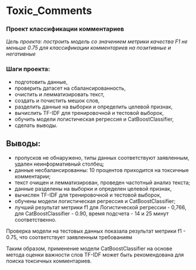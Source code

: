 # Toxic_Comments

### Проект классификации комментариев

 *Цель проекта: построить модель со значением метрики качества F1 не меньше 0.75 для классификации комментариев на позитивные и негативные*

### Шаги проекта:

- подготовить данные,
- проверить датасет на сбалансированность,
- очистить и лемматизировать текст,
- создать и почистить мешок слов,
- разделить данные на выборки и определить целевой признак,
- вычислить TF-IDF для тренировочной и тестовой выборок,
- обучить модели логистическая регрессия и CatBoostClassifier,
- сделать выводы.

## Выводы:

- пропусков не обнаружено, типы данных соответствуют заявленным, удален неинформативный столбец;
- данные несбалансированны: 10 процентов приходится на токсичные комментарии;
- текст очищен и лемматизирован, проведен частотный анализ текста;
- данные разделены на выборки и определен целевой признак,
- вычислен TF-IDF для тренировочной и тестовой выборок,
- обучены модели логистическая регрессия и CatBoostClassifier;
- лучший результат метрики f1 для Логистической регрессии - 0,766, для CatBoostClassifier - 0.90, время подсчета - 14 и 25 минут соответственно.
  
Проверка модели на тестовых данных показала результат метрики f1 - 0.75, что соответствует заявленным требованиям

Таким образом, применение модели CatBoostClassifier на основе метода оценки важности слов TF-IDF может быть рекомендована для поиска токсичных комментариев.
